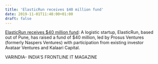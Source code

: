 ```yaml
---
title: 'ElasticRun receives $40 million fund'
date: 2019-11-01T11:48:00+01:00
draft: false
---
```


[ElasticRun receives $40 million fund](https://varindia.com/news/elasticrun-receives-40-million-fund#.XbwNUykRgLc.blogger): A logistic startup, ElasticRun, based out of Pune, has raised a fund of $40 million, led by Prosus Ventures (formerly Naspers Ventures) with participation from existing investor Avataar Ventures and Kalaari Capital.  
  
VARINDIA- INDIA'S FRONTLINE IT MAGAZINE